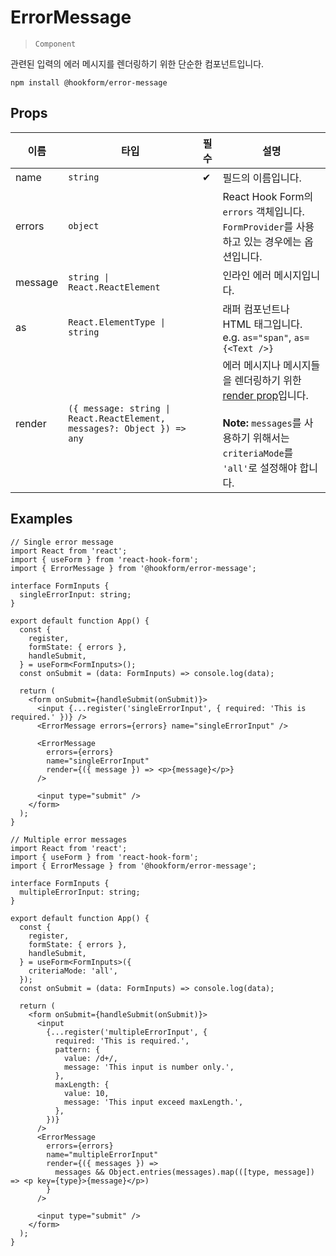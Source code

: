 # ErrorMessage

> `Component`

관련된 입력의 에러 메시지를 렌더링하기 위한 단순한 컴포넌트입니다.

```
npm install @hookform/error-message
```

## Props

| 이름    | 타입                                                                    | 필수 | 설명                                                                                                                                                                                                  |
| ------- | ----------------------------------------------------------------------- | ---- | ----------------------------------------------------------------------------------------------------------------------------------------------------------------------------------------------------- |
| name    | `string`                                                                | ✔︎   | 필드의 이름입니다.                                                                                                                                                                                    |
| errors  | `object`                                                                |      | React Hook Form의 `errors` 객체입니다. `FormProvider`를 사용하고 있는 경우에는 옵션입니다.                                                                                                            |
| message | `string \| React.ReactElement`                                          |      | 인라인 에러 메시지입니다.                                                                                                                                                                             |
| as      | `React.ElementType \| string`                                           |      | 래퍼 컴포넌트나 HTML 태그입니다. e.g. `as="span"`, `as={<Text />}`                                                                                                                                    |
| render  | `({ message: string \| React.ReactElement, messages?: Object }) => any` |      | 에러 메시지나 메시지들을 렌더링하기 위한 [render prop](https://reactjs.org/docs/render-props.html)입니다.<br><br>**Note:** `messages`를 사용하기 위해서는 `criteriaMode`를 `'all'`로 설정해야 합니다. |

## Examples

```tsx
// Single error message
import React from 'react';
import { useForm } from 'react-hook-form';
import { ErrorMessage } from '@hookform/error-message';

interface FormInputs {
  singleErrorInput: string;
}

export default function App() {
  const {
    register,
    formState: { errors },
    handleSubmit,
  } = useForm<FormInputs>();
  const onSubmit = (data: FormInputs) => console.log(data);

  return (
    <form onSubmit={handleSubmit(onSubmit)}>
      <input {...register('singleErrorInput', { required: 'This is required.' })} />
      <ErrorMessage errors={errors} name="singleErrorInput" />

      <ErrorMessage
        errors={errors}
        name="singleErrorInput"
        render={({ message }) => <p>{message}</p>}
      />

      <input type="submit" />
    </form>
  );
}
```

```tsx
// Multiple error messages
import React from 'react';
import { useForm } from 'react-hook-form';
import { ErrorMessage } from '@hookform/error-message';

interface FormInputs {
  multipleErrorInput: string;
}

export default function App() {
  const {
    register,
    formState: { errors },
    handleSubmit,
  } = useForm<FormInputs>({
    criteriaMode: 'all',
  });
  const onSubmit = (data: FormInputs) => console.log(data);

  return (
    <form onSubmit={handleSubmit(onSubmit)}>
      <input
        {...register('multipleErrorInput', {
          required: 'This is required.',
          pattern: {
            value: /d+/,
            message: 'This input is number only.',
          },
          maxLength: {
            value: 10,
            message: 'This input exceed maxLength.',
          },
        })}
      />
      <ErrorMessage
        errors={errors}
        name="multipleErrorInput"
        render={({ messages }) =>
          messages && Object.entries(messages).map(([type, message]) => <p key={type}>{message}</p>)
        }
      />

      <input type="submit" />
    </form>
  );
}
```
